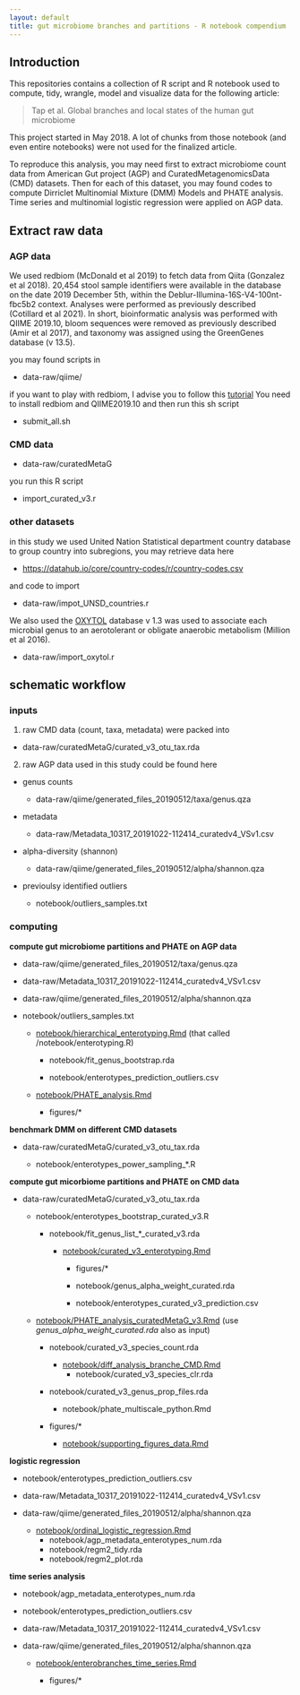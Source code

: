 ```yaml
---
layout: default
title: gut microbiome branches and partitions - R notebook compendium
---
```


## Introduction

This repositories contains a collection of R script and R notebook used to compute, tidy, wrangle, model and visualize data for the following article:

>Tap et al. Global branches and local states of the human gut microbiome


This project started in May 2018. A lot of chunks from those notebook (and even entire notebooks) were not used for the finalized article.

To reproduce this analysis, you may need first to extract microbiome count data from American Gut project (AGP) and CuratedMetagenomicsData (CMD) datasets.
Then for each of this dataset, you may found codes to compute Dirriclet Multinomial Mixture (DMM) Models and PHATE analysis. Time series and multinomial logistic  regression were applied on AGP data.



## Extract raw data

### AGP data


We used redbiom (McDonald et al 2019) to fetch data from Qiita (Gonzalez et al 2018). 20,454 stool sample identifiers were available in the database on the date 2019 December 5th, within the Deblur-Illumina-16S-V4-100nt-fbc5b2 context. Analyses were performed as previously described (Cotillard et al 2021). In short, bioinformatic analysis was performed with QIIME 2019.10, bloom sequences were removed as previously described (Amir et al 2017), and taxonomy was assigned using the GreenGenes database (v 13.5).

you may found scripts in

* data-raw/qiime/

if you want to play with redbiom, I advise you to follow this [tutorial](https://forum.qiime2.org/t/querying-for-public-microbiome-data-in-qiita-using-redbiom/4653)
You need to install redbiom and QIIME2019.10 and then run this sh script 

* submit_all.sh



### CMD data

* data-raw/curatedMetaG

you run this R script

* import_curated_v3.r



### other datasets


in this study we used United Nation Statistical department country database to group country into subregions, you may retrieve data here

* https://datahub.io/core/country-codes/r/country-codes.csv

and code to import

* data-raw/impot_UNSD_countries.r



We also used the [OXYTOL](https://www.mediterranee-infection.com/wp-content/uploads/2020/05/OXYTOL-1.3.xlsx) database v 1.3 was used to associate each microbial genus to an aerotolerant or obligate anaerobic metabolism (Million et al 2016).

* data-raw/import_oxytol.r




## schematic workflow


### inputs

1. raw CMD data (count, taxa, metadata) were packed into

* data-raw/curatedMetaG/curated_v3_otu_tax.rda

2. raw AGP data used in this study could be found here

* genus counts

  * data-raw/qiime/generated_files_20190512/taxa/genus.qza

* metadata

  * data-raw/Metadata_10317_20191022-112414_curatedv4_VSv1.csv


* alpha-diversity (shannon)

  * data-raw/qiime/generated_files_20190512/alpha/shannon.qza

* previoulsy identified outliers

  * notebook/outliers_samples.txt





### computing


**compute gut microbiome partitions and PHATE on AGP data**

* data-raw/qiime/generated_files_20190512/taxa/genus.qza

* data-raw/Metadata_10317_20191022-112414_curatedv4_VSv1.csv

*  data-raw/qiime/generated_files_20190512/alpha/shannon.qza

* notebook/outliers_samples.txt

  * [notebook/hierarchical_enterotyping.Rmd](hierarchical_enterotyping.nb.html) (that called /notebook/enterotyping.R)
  
    * notebook/fit_genus_bootstrap.rda
    
    * notebook/enterotypes_prediction_outliers.csv
    
  * [notebook/PHATE_analysis.Rmd](PHATE_analysis.nb.html)
    
    * figures/*
    
**benchmark DMM on different CMD datasets**
    
* data-raw/curatedMetaG/curated_v3_otu_tax.rda

  * notebook/enterotypes_power_sampling_*.R 
    

**compute gut micorbiome partitions and PHATE on CMD data**

* data-raw/curatedMetaG/curated_v3_otu_tax.rda

  * notebook/enterotypes_bootstrap_curated_v3.R
    
    * notebook/fit_genus_list_*_curated_v3.rda
      
      * [notebook/curated_v3_enterotyping.Rmd](curated_v3_enterotyping.nb.html)
      
        * figures/*
        
        * notebook/genus_alpha_weight_curated.rda
        
        * notebook/enterotypes_curated_v3_prediction.csv
        
  * [notebook/PHATE_analysis_curatedMetaG_v3.Rmd](PHATE_analysis_curatedMetaG_v3.nb.html) (use *genus_alpha_weight_curated.rda* also as input)
  
    * notebook/curated_v3_species_count.rda
      * [notebook/diff_analysis_branche_CMD.Rmd](diff_analysis_branche_CMD.nb.html)
        * notebook/curated_v3_species_clr.rda
        
    * notebook/curated_v3_genus_prop_files.rda
      * notebook/phate_multiscale_python.Rmd
      
    * figures/*
      * [notebook/supporting_figures_data.Rmd](supporting_figures_data.nb.html)

**logistic regression**

* notebook/enterotypes_prediction_outliers.csv
* data-raw/Metadata_10317_20191022-112414_curatedv4_VSv1.csv
* data-raw/qiime/generated_files_20190512/alpha/shannon.qza

  * [notebook/ordinal_logistic_regression.Rmd](ordinal_logistic_regression.nb.html)
    * notebook/agp_metadata_enterotypes_num.rda
    * notebook/regm2_tidy.rda
    * notebook/regm2_plot.rda
      

**time series analysis**

* notebook/agp_metadata_enterotypes_num.rda
* notebook/enterotypes_prediction_outliers.csv
* data-raw/Metadata_10317_20191022-112414_curatedv4_VSv1.csv
* data-raw/qiime/generated_files_20190512/alpha/shannon.qza

  * [notebook/enterobranches_time_series.Rmd](enterobranches_time_series.nb.html)
    
    * figures/*

      
      
      
      
      


























